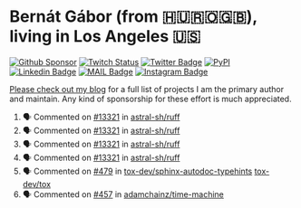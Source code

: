 # Bernát Gábor (from 🇭🇺🇷🇴🇬🇧), living in Los Angeles 🇺🇸

[![Github Sponsor](https://img.shields.io/static/v1?label=Sponsor&message=%E2%9D%A4&logo=GitHub&link=https://github.com/sponsors/gaborbernat&style=flat-square)](https://github.com/sponsors/gaborbernat)
[![Twitch Status](https://img.shields.io/twitch/status/gaborbernat?style=flat-square)](https://www.twitch.tv/gaborbernat)
[![Twitter Badge](https://img.shields.io/badge/-@gjbernat-1ca0f1?style=flat-square&labelColor=1ca0f1&logo=twitter&logoColor=white&link=https://twitter.com/gjbernat)](https://twitter.com/gjbernat)
[![PyPI](https://img.shields.io/badge/-gaborbernat-0073b7?style=flat-square&logo=Python&logoColor=white&link=https://pypi.org/user/gaborbernat/)](https://pypi.org/user/gaborbernat/)
[![Linkedin Badge](https://img.shields.io/badge/-gaborbernat-blue?style=flat-square&logo=Linkedin&logoColor=white&link=https://www.linkedin.com/in/gaborbernat/)](https://www.linkedin.com/in/gaborbernat/)
[![MAIL Badge](https://img.shields.io/badge/-gaborjbernat@gmail.com-c14438?style=flat-square&logo=Gmail&logoColor=white&link=mailto:gaborjbernat@gmail.com)](mailto:gaborjbernat@gmail.com)
[![Instagram Badge](https://img.shields.io/badge/-@gabor__bernat-845EC2?style=flat-square&labelColor=white&logo=Instagram&link=https://instagram.com/gabor_bernat/)](https://instagram.com/gabor_bernat)

[Please check out my blog](https://bernat.tech/about/) for a full list of projects I am the primary author and maintain.
Any kind of sponsorship for these effort is much appreciated.

<!--START_SECTION:activity-->

1. 🗣 Commented on [#13321](https://github.com/astral-sh/ruff/issues/13321#issuecomment-2345078136) in [astral-sh/ruff](https://github.com/astral-sh/ruff)
2. 🗣 Commented on [#13321](https://github.com/astral-sh/ruff/issues/13321#issuecomment-2345070266) in [astral-sh/ruff](https://github.com/astral-sh/ruff)
3. 🗣 Commented on [#13321](https://github.com/astral-sh/ruff/issues/13321#issuecomment-2345062664) in [astral-sh/ruff](https://github.com/astral-sh/ruff)
4. 🗣 Commented on [#13321](https://github.com/astral-sh/ruff/issues/13321#issuecomment-2344780351) in [astral-sh/ruff](https://github.com/astral-sh/ruff)
5. 🗣 Commented on [#479](https://github.com/tox-dev/sphinx-autodoc-typehints/issues/479#issuecomment-2344419883) in [tox-dev/sphinx-autodoc-typehints](https://github.com/tox-dev/sphinx-autodoc-typehints)
   [tox-dev/tox](https://github.com/tox-dev/tox)
5. 🗣 Commented on [#457](https://github.com/adamchainz/time-machine/pull/457#issuecomment-2197730644) in
[adamchainz/time-machine](https://github.com/adamchainz/time-machine)
<!--END_SECTION:activity-->
